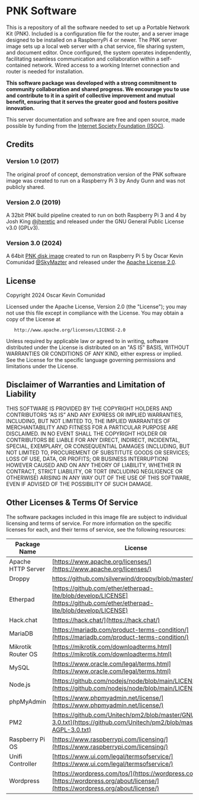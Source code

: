 # PNK Software

This is a repository of all the software needed to set up a Portable Network Kit (PNK). Included is a configuration file for the router, and a server image designed to be installed on a RaspberryPi 4 or newer. The PNK server image sets up a local web server with a chat service, file sharing system, and document editor. Once configured, the system operates independently, facilitating seamless communication and collaboration within a self-contained network. Wired access to a working Internet connection and router is needed for installation.

**This software package was developed with a strong commitment to community collaboration and shared progress. We encourage you to use and contribute to it in a spirit of collective improvement and mutual benefit, ensuring that it serves the greater good and fosters positive innovation.**

This server documentation and software are free and open source, made possible by funding from the [Internet Society Foundation (ISOC)](https://www.isocfoundation.org/).

## Credits

### Version 1.0 (2017)
The original proof of concept, demonstration version of the PNK software image was created to run on a Raspberry Pi 3 by Andy Gunn and was not publicly shared. 

### Version 2.0 (2019)
A 32bit PNK build pipeline created to run on both Raspberry Pi 3 and 4 by Josh King [@jheretic](https://github.com/jheretic) and released under the GNU General Public License v3.0 (GPLv3). 

### Version 3.0 (2024)
A 64bit [PNK disk image](https://github.com/Community-Tech-Lab/PNK-Software/releases/tag/v3.0.0) created to run on Raspberry Pi 5 by Oscar Kevin Comunidad [@SkyMazter](https://github.com/SkyMazter) and released under the [Apache License 2.0](LICENSE).  

## License

Copyright 2024 Oscar Kevin Comunidad

   Licensed under the Apache License, Version 2.0 (the "License");
   you may not use this file except in compliance with the License.
   You may obtain a copy of the License at

       http://www.apache.org/licenses/LICENSE-2.0

   Unless required by applicable law or agreed to in writing, software
   distributed under the License is distributed on an "AS IS" BASIS,
   WITHOUT WARRANTIES OR CONDITIONS OF ANY KIND, either express or implied.
   See the License for the specific language governing permissions and
   limitations under the License.

## Disclaimer of Warranties and Limitation of Liability

THIS SOFTWARE IS PROVIDED BY THE COPYRIGHT HOLDERS AND CONTRIBUTORS “AS IS” AND ANY EXPRESS OR IMPLIED WARRANTIES, INCLUDING, BUT NOT LIMITED TO, THE IMPLIED WARRANTIES OF MERCHANTABILITY AND FITNESS FOR A PARTICULAR PURPOSE ARE DISCLAIMED. IN NO EVENT SHALL THE COPYRIGHT HOLDER OR CONTRIBUTORS BE LIABLE FOR ANY DIRECT, INDIRECT, INCIDENTAL, SPECIAL, EXEMPLARY, OR CONSEQUENTIAL DAMAGES (INCLUDING, BUT NOT LIMITED TO, PROCUREMENT OF SUBSTITUTE GOODS OR SERVICES; LOSS OF USE, DATA, OR PROFITS; OR BUSINESS INTERRUPTION) HOWEVER CAUSED AND ON ANY THEORY OF LIABILITY, WHETHER IN CONTRACT, STRICT LIABILITY, OR TORT (INCLUDING NEGLIGENCE OR OTHERWISE) ARISING IN ANY WAY OUT OF THE USE OF THIS SOFTWARE, EVEN IF ADVISED OF THE POSSIBILITY OF SUCH DAMAGE.

## Other Licenses & Terms Of Service

The software packages included in this image file are subject to individual licensing and terms of service. For more information on the specific licenses for each, and their terms of service, see the following resources:

| Package Name  | License | 
| ------------- | ------------- |
| Apache HTTP Server  | [https://www.apache.org/licenses/](https://www.apache.org/licenses/)  |
| Droppy| [https://github.com/silverwind/droppy/blob/master/LICENSE)](https://github.com/silverwind/droppy/blob/master/LICENSE) | 
| Etherpad | [https://github.com/ether/etherpad-lite/blob/develop/LICENSE](https://github.com/ether/etherpad-lite/blob/develop/LICENSE) |
| Hack.chat | [https://hack.chat/](https://hack.chat/) |
| MariaDB | [https://mariadb.com/product-terms-condition/](https://mariadb.com/product-terms-condition/) | 
| Mikrotik Router OS | [https://mikrotik.com/downloadterms.html](https://mikrotik.com/downloadterms.html) |
| MySQL | [https://www.oracle.com/legal/terms.html](https://www.oracle.com/legal/terms.html) |
| Node.js | [https://github.com/nodejs/node/blob/main/LICENSE](https://github.com/nodejs/node/blob/main/LICENSE) |
| phpMyAdmin | [https://www.phpmyadmin.net/license/](https://www.phpmyadmin.net/license/) |
| PM2 | [https://github.com/Unitech/pm2/blob/master/GNU-AGPL-3.0.txt](https://github.com/Unitech/pm2/blob/master/GNU-AGPL-3.0.txt) |
| Raspberry Pi OS | [https://www.raspberrypi.com/licensing/](https://www.raspberrypi.com/licensing/) |
| Unifi Controller | [https://www.ui.com/legal/termsofservice/](https://www.ui.com/legal/termsofservice/) |
| Wordpress | [https://wordpress.com/tos/](https://wordpress.com/tos/), [https://wordpress.org/about/license/](https://wordpress.org/about/license/) |


